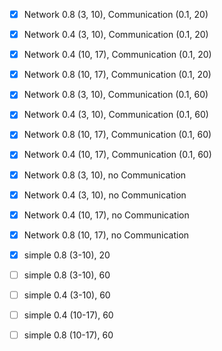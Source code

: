 - [x] Network 0.8 (3, 10), Communication (0.1, 20)
- [x] Network 0.4 (3, 10), Communication (0.1, 20)
- [x] Network 0.4 (10, 17), Communication (0.1, 20)
- [x] Network 0.8 (10, 17), Communication (0.1, 20)
- [x] Network 0.8 (3, 10), Communication (0.1, 60)

- [x] Network 0.4 (3, 10), Communication (0.1, 60)
- [x] Network 0.8 (10, 17), Communication (0.1, 60)
- [x] Network 0.4 (10, 17), Communication (0.1, 60)

- [x] Network 0.8 (3, 10), no Communication
- [x] Network 0.4 (3, 10), no Communication
- [x] Network 0.4 (10, 17), no Communication
- [x] Network 0.8 (10, 17), no Communication

- [x] simple 0.8 (3-10), 20
- [ ] simple 0.8 (3-10), 60
- [ ] simple 0.4 (3-10), 60

- [ ] simple 0.4 (10-17), 60
- [ ] simple 0.8 (10-17), 60
